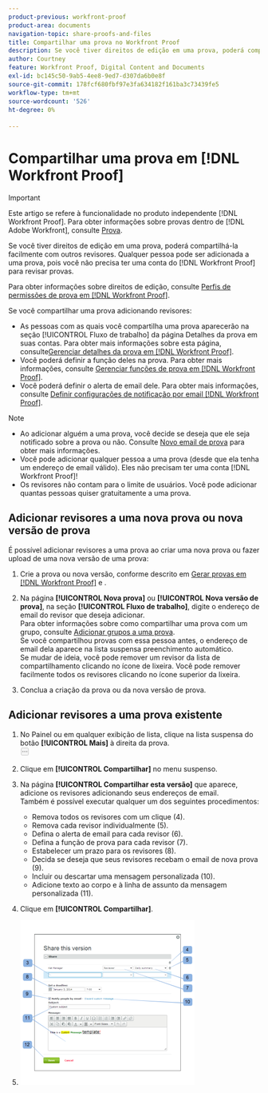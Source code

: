 ```yaml
---
product-previous: workfront-proof
product-area: documents
navigation-topic: share-proofs-and-files
title: Compartilhar uma prova no Workfront Proof
description: Se você tiver direitos de edição em uma prova, poderá compartilhá-la facilmente com outros revisores. Qualquer pessoa pode ser adicionada a uma prova, pois você não precisa ter uma conta  [!DNL Workfront Proof]  para revisar provas.
author: Courtney
feature: Workfront Proof, Digital Content and Documents
exl-id: bc145c50-9ab5-4ee8-9ed7-d307da6b0e8f
source-git-commit: 178fcf680fbf97e3fa634182f161ba3c73439fe5
workflow-type: tm+mt
source-wordcount: '526'
ht-degree: 0%

---
```


# Compartilhar uma prova em [!DNL Workfront Proof]

>[!IMPORTANT]
>
>Este artigo se refere à funcionalidade no produto independente [!DNL Workfront Proof]. Para obter informações sobre provas dentro de [!DNL Adobe Workfront], consulte [Prova](../../../review-and-approve-work/proofing/proofing.md).

Se você tiver direitos de edição em uma prova, poderá compartilhá-la facilmente com outros revisores. Qualquer pessoa pode ser adicionada a uma prova, pois você não precisa ter uma conta do [!DNL Workfront Proof] para revisar provas.

Para obter informações sobre direitos de edição, consulte [Perfis de permissões de prova em [!DNL Workfront Proof]](../../../workfront-proof/wp-acct-admin/account-settings/proof-perm-profiles-in-wp.md).

Se você compartilhar uma prova adicionando revisores:

* As pessoas com as quais você compartilha uma prova aparecerão na seção [!UICONTROL Fluxo de trabalho] da página Detalhes da prova em suas contas. Para obter mais informações sobre esta página, consulte[Gerenciar detalhes da prova em [!DNL Workfront Proof]](../../../workfront-proof/wp-work-proofsfiles/manage-your-work/manage-proof-details.md).
* Você poderá definir a função deles na prova. Para obter mais informações, consulte [Gerenciar funções de prova em [!DNL Workfront Proof]](../../../workfront-proof/wp-work-proofsfiles/share-proofs-and-files/manage-proof-roles.md).
* Você poderá definir o alerta de email dele. Para obter mais informações, consulte [Definir configurações de notificação por email [!DNL Workfront Proof]](../../../workfront-proof/wp-emailsntfctns/email-alerts/config-email-notification-settings-wp.md).

>[!NOTE]
>
>* Ao adicionar alguém a uma prova, você decide se deseja que ele seja notificado sobre a prova ou não. Consulte [Novo email de prova](../../../workfront-proof/wp-emailsntfctns/proof-notifications-and-reminders/new-proof-email.md) para obter mais informações.
>* Você pode adicionar qualquer pessoa a uma prova (desde que ela tenha um endereço de email válido). Eles não precisam ter uma conta [!DNL Workfront Proof]!
>* Os revisores não contam para o limite de usuários. Você pode adicionar quantas pessoas quiser gratuitamente a uma prova.
>



## Adicionar revisores a uma nova prova ou nova versão de prova

É possível adicionar revisores a uma prova ao criar uma nova prova ou fazer upload de uma nova versão de uma prova:

1. Crie a prova ou nova versão, conforme descrito em [Gerar provas em [!DNL Workfront Proof]](../../../workfront-proof/wp-work-proofsfiles/create-proofs-and-files/generate-proofs.md) e .
1. Na página **[!UICONTROL Nova prova]** ou **[!UICONTROL Nova versão de prova]**, na seção **[!UICONTROL Fluxo de trabalho]**, digite o endereço de email do revisor que deseja adicionar.\
   Para obter informações sobre como compartilhar uma prova com um grupo, consulte [Adicionar grupos a uma prova](../../../workfront-proof/wp-mnguserscontacts/groups/add-groups.md).\
   Se você compartilhou provas com essa pessoa antes, o endereço de email dela aparece na lista suspensa preenchimento automático.\
   Se mudar de ideia, você pode remover um revisor da lista de compartilhamento clicando no ícone de lixeira. Você pode remover facilmente todos os revisores clicando no ícone superior da lixeira.

1. Conclua a criação da prova ou da nova versão de prova.

## Adicionar revisores a uma prova existente

1. No Painel ou em qualquer exibição de lista, clique na lista suspensa do botão **[!UICONTROL Mais]** à direita da prova.\
   ![](assets/more-button-small.png)

1. Clique em **[!UICONTROL Compartilhar]** no menu suspenso.
1. Na página **[!UICONTROL Compartilhar esta versão]** que aparece, adicione os revisores adicionando seus endereços de email.\
   Também é possível executar qualquer um dos seguintes procedimentos:

   * Remova todos os revisores com um clique (4).
   * Remova cada revisor individualmente (5).
   * Defina o alerta de email para cada revisor (6).
   * Defina a função de prova para cada revisor (7).
   * Estabelecer um prazo para os revisores (8).
   * Decida se deseja que seus revisores recebam o email de nova prova (9).
   * Incluir ou descartar uma mensagem personalizada (10).
   * Adicione texto ao corpo e à linha de assunto da mensagem personalizada (11).

1. Clique em **[!UICONTROL Compartilhar]**.
1. ![Compartilhar_esta_versão_página.png](assets/share-this-version-page-350x330.png)

